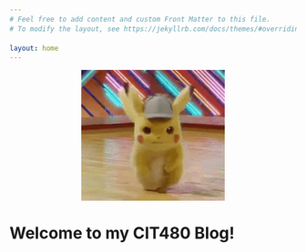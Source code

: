 ```yaml
---
# Feel free to add content and custom Front Matter to this file.
# To modify the layout, see https://jekyllrb.com/docs/themes/#overriding-theme-defaults

layout: home
---
```

<html>
  <head>
    <meta charset="utf-8">
    <title>CIT480 Blog</title>
    <style>
      .center {
                display: block;
                margin-left: auto;
                margin-right: auto;
                width: 50%;
            }
    </style>
  </head>
  <body>
    <img src="images/detective-pikachu-dance.gif" class="center">
    <h1>Welcome to my CIT480 Blog!</h1>
  </body>
</html>
